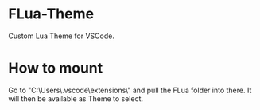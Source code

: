 # FLua-Theme
Custom Lua Theme for VSCode.

# How to mount
Go to "C:\\Users\\<Your User>\.vscode\extensions\\" and pull the FLua folder into there. It will then be available as Theme to select.
